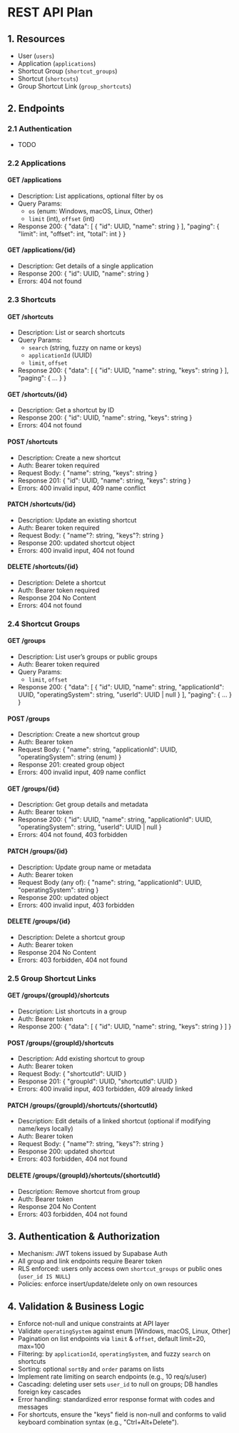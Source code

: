 # REST API Plan

## 1. Resources
- User (`users`)
- Application (`applications`)
- Shortcut Group (`shortcut_groups`)
- Shortcut (`shortcuts`)
- Group Shortcut Link (`group_shortcuts`)

## 2. Endpoints

### 2.1 Authentication
- TODO

### 2.2 Applications

#### GET /applications
- Description: List applications, optional filter by os
- Query Params:
  - `os` (enum: Windows, macOS, Linux, Other)
  - `limit` (int), `offset` (int)
- Response 200:
  {
    "data": [ { "id": UUID, "name": string } ],
    "paging": { "limit": int, "offset": int, "total": int }
  }

#### GET /applications/{id}
- Description: Get details of a single application
- Response 200: { "id": UUID, "name": string }
- Errors: 404 not found

### 2.3 Shortcuts

#### GET /shortcuts
- Description: List or search shortcuts
- Query Params:
  - `search` (string, fuzzy on name or keys)
  - `applicationId` (UUID)
  - `limit`, `offset`
- Response 200:
  {
    "data": [ { "id": UUID, "name": string, "keys": string } ],
    "paging": { ... }
  }

#### GET /shortcuts/{id}
- Description: Get a shortcut by ID
- Response 200: { "id": UUID, "name": string, "keys": string }
- Errors: 404 not found

#### POST /shortcuts
- Description: Create a new shortcut
- Auth: Bearer token required
- Request Body:
  { "name": string, "keys": string }
- Response 201: { "id": UUID, "name": string, "keys": string }
- Errors: 400 invalid input, 409 name conflict

#### PATCH /shortcuts/{id}
- Description: Update an existing shortcut
- Auth: Bearer token required
- Request Body:
  { "name"?: string, "keys"?: string }
- Response 200: updated shortcut object
- Errors: 400 invalid input, 404 not found

#### DELETE /shortcuts/{id}
- Description: Delete a shortcut
- Auth: Bearer token required
- Response 204 No Content
- Errors: 404 not found

### 2.4 Shortcut Groups

#### GET /groups
- Description: List user’s groups or public groups
- Auth: Bearer token required
- Query Params:
  - `limit`, `offset`
- Response 200:
  {
    "data": [
      { "id": UUID, "name": string, "applicationId": UUID, "operatingSystem": string, "userId": UUID | null }
    ],
    "paging": { ... }
  }

#### POST /groups
- Description: Create a new shortcut group
- Auth: Bearer token
- Request Body:
  {
    "name": string,
    "applicationId": UUID,
    "operatingSystem": string (enum)
  }
- Response 201: created group object
- Errors: 400 invalid input, 409 name conflict

#### GET /groups/{id}
- Description: Get group details and metadata
- Auth: Bearer token
- Response 200:
  { "id": UUID, "name": string, "applicationId": UUID, "operatingSystem": string, "userId": UUID | null }
- Errors: 404 not found, 403 forbidden

#### PATCH /groups/{id}
- Description: Update group name or metadata
- Auth: Bearer token
- Request Body (any of):
  {
    "name": string,
    "applicationId": UUID,
    "operatingSystem": string
  }
- Response 200: updated object
- Errors: 400 invalid input, 403 forbidden

#### DELETE /groups/{id}
- Description: Delete a shortcut group
- Auth: Bearer token
- Response 204 No Content
- Errors: 403 forbidden, 404 not found

### 2.5 Group Shortcut Links

#### GET /groups/{groupId}/shortcuts
- Description: List shortcuts in a group
- Auth: Bearer token
- Response 200:
  { "data": [ { "id": UUID, "name": string, "keys": string } ] }

#### POST /groups/{groupId}/shortcuts
- Description: Add existing shortcut to group
- Auth: Bearer token
- Request Body:
  { "shortcutId": UUID }
- Response 201:
  { "groupId": UUID, "shortcutId": UUID }
- Errors: 400 invalid input, 403 forbidden, 409 already linked

#### PATCH /groups/{groupId}/shortcuts/{shortcutId}
- Description: Edit details of a linked shortcut (optional if modifying name/keys locally)
- Auth: Bearer token
- Request Body:
  { "name"?: string, "keys"?: string }
- Response 200: updated shortcut
- Errors: 403 forbidden, 404 not found

#### DELETE /groups/{groupId}/shortcuts/{shortcutId}
- Description: Remove shortcut from group
- Auth: Bearer token
- Response 204 No Content
- Errors: 403 forbidden, 404 not found

## 3. Authentication & Authorization
- Mechanism: JWT tokens issued by Supabase Auth
- All group and link endpoints require Bearer token
- RLS enforced: users only access own `shortcut_groups` or public ones (`user_id IS NULL`)
- Policies: enforce insert/update/delete only on own resources

## 4. Validation & Business Logic
- Enforce not-null and unique constraints at API layer
- Validate `operatingSystem` against enum [Windows, macOS, Linux, Other]
- Pagination on list endpoints via `limit` & `offset`, default limit=20, max=100
- Filtering: by `applicationId`, `operatingSystem`, and fuzzy `search` on shortcuts
- Sorting: optional `sortBy` and `order` params on lists
- Implement rate limiting on search endpoints (e.g., 10 req/s/user)
- Cascading: deleting user sets `user_id` to null on groups; DB handles foreign key cascades
- Error handling: standardized error response format with codes and messages
- For shortcuts, ensure the "keys" field is non-null and conforms to valid keyboard combination syntax (e.g., "Ctrl+Alt+Delete").
